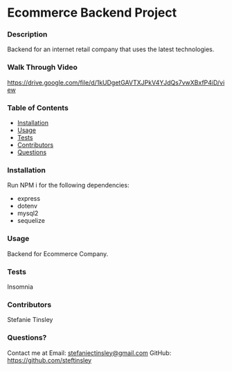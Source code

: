 # Ecommerce Backend Project
  
    
  ### Description
  Backend for an internet retail company that uses the latest technologies.
  
  ### Walk Through Video 
https://drive.google.com/file/d/1kUDgetGAVTXJPkV4YJdQs7vwXBxfP4iD/view
  
  
  ### Table of Contents 
  - [Installation](#installation)
  - [Usage](#usage)
  - [Tests](#tests)
  - [Contributors](#contributors)
  - [Questions](#questions)

  ### Installation
Run NPM i for the following dependencies: 
*  express
*  dotenv
*  mysql2
*  sequelize
  
  ### Usage
  Backend for Ecommerce Company.    
 

  ### Tests
  Insomnia 

  ### Contributors
  Stefanie Tinsley

  ### Questions?
  Contact me at 
  Email: stefaniectinsley@gmail.com
  GitHub: https://github.com/steftinsley
  
